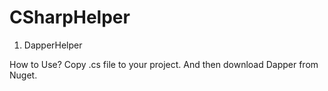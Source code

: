 # CSharpHelper

1. DapperHelper 

  How to Use?
  Copy .cs file to your project. And then download Dapper from Nuget.
  
